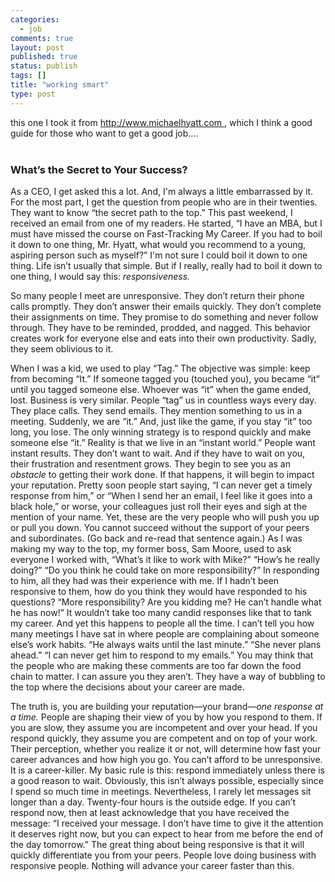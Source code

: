 ```yaml
--- 
categories: 
  - job
comments: true
layout: post
published: true
status: publish
tags: []
title: "working smart"
type: post
---
```

<div id="msgcns!3725CC0EE38B1F6!962" class="bvMsg">this one I took it from <a href="http://www.michaelhyatt.com/workingsmart/2006/02/whats_the_secre.html">http://www.michaelhyatt.com </a>, which I think a good guide for those who want to get a good job....<br><br><h3>What’s the Secret to Your Success?</h3>



As a CEO, I get asked this a lot. And, I'm always a little embarrassed
by it. For the most part, I get the question from people who are in
their twenties. They want to know “the secret path to the top.”
This past weekend, I received an email from one of my readers.
He started, “I have an MBA, but I must have missed the course on
Fast-Tracking My Career. If you had to boil it down to one thing, Mr.
Hyatt, what would you recommend to a young, aspiring person such as
myself?”
I'm not sure I could boil it down to one thing. Life isn’t
usually that simple. But if I really, really had to boil it down to one
thing, I would say this: <em>responsiveness.</em>

So many people I meet are unresponsive. They don’t return their phone
calls promptly. They don’t answer their emails quickly. They don’t
complete their assignments on time. They promise to do something and
never follow through. They have to be reminded, prodded, and nagged.
This behavior creates work for everyone else and eats into their own
productivity. Sadly, they seem oblivious to it.



When I was a kid, we used to play “Tag.” The objective was simple:
keep from becoming “It.” If someone tagged you (touched you), you
became “it” until you tagged someone else. Whoever was “it” when the
game ended, lost.
Business is very similar. People “tag” us in countless ways
every day. They place calls. They send emails. They mention something
to us in a meeting. Suddenly, we are “it.” And, just like the game, if
you stay “it” too long, you lose. The only winning strategy is to
respond quickly and make someone else “it.”
Reality is that we live in an “instant world.” People want
instant results. They don’t want to wait. And if they have to wait on
you, their frustration and resentment grows. They begin to see you as
an <em>obstacle</em>
to getting their work done. If that happens, it will begin to impact
your reputation. Pretty soon people start saying, “I can never get a
timely response from him,” or “When I send her an email, I feel like it
goes into a black hole,” or worse, your colleagues just roll their eyes
and sigh at the mention of your name.
Yet, these are the very people who will push you up or pull you
down. You cannot succeed without the support of your peers and
subordinates. (Go back and re-read that sentence again.)
As I was making my way to the top, my former boss, Sam Moore,
used to ask everyone I worked with, “What’s it like to work with Mike?”
“How’s he really doing?” “Do you think he could take on more
responsibility?” In responding to him, all they had was their
experience with me. If I hadn’t been responsive to them, how do you
think they would have responded to his questions? “More responsibility?
Are you kidding me? He can’t handle what he has now!” It wouldn’t take
too many candid responses like that to tank my career.
And yet this happens to people all the time. I can’t tell you
how many meetings I have sat in where people are complaining about
someone else’s work habits. “He always waits until the last minute.”
“She never plans ahead.” “I can never get him to respond to my emails.”
You may think that the people who are making these comments are too far
down the food chain to matter. I can assure you they aren’t. They have
a way of bubbling to the top where the decisions about your career are
made.

The truth is, you are building your reputation—your brand—<em>one response at a time.</em>
People are shaping their view of you by how you respond to them. If you
are slow, they assume you are incompetent and over your head. If you
respond quickly, they assume you are competent and on top of your work.
Their perception, whether you realize it or not, will determine how
fast your career advances and how high you go. You can’t afford to be
unresponsive. It is a career-killer.
My basic rule is this: respond immediately unless there is a
good reason to wait. Obviously, this isn’t always possible, especially
since I spend so much time in meetings. Nevertheless, I rarely let
messages sit longer than a day. Twenty-four hours is the outside edge.
If you can’t respond now, then at least acknowledge that you have
received the message: “I received your message. I don’t have time to
give it the attention it deserves right now, but you can expect to hear
from me before the end of the day tomorrow.”
The great thing about being responsive is that it will quickly
differentiate you from your peers. People love doing business with
responsive people. Nothing will advance your career faster than this.
<br>
</div>
